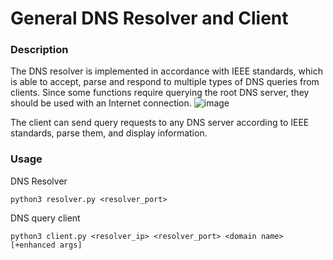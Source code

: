 # General DNS Resolver and Client

### Description

The DNS resolver is implemented in accordance with IEEE standards, which is able to accept, parse and respond to multiple types of DNS queries from clients.
Since some functions require querying the root DNS server, they should be used with an Internet connection.
![image](https://github.com/Nilyang404/General-DNS-Resolver-and-Client/assets/63556313/8cac07dc-cc91-482c-9f4d-22288b688fd1)

The client can send query requests to any DNS server according to IEEE standards, parse them, and display information.

### Usage

DNS Resolver

```shell
python3 resolver.py <resolver_port> 
```

DNS query client

```shell
python3 client.py <resolver_ip> <resolver_port> <domain name> [+enhanced args]
```
